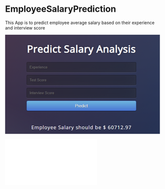 # EmployeeSalaryPrediction
This App is to predict employee average salary based on their experience and interview score


![img](img.PNG)

![requirements](requirements.txt)
